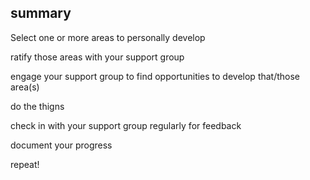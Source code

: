 ##  summary

<p class="fragment">Select one or more areas to personally develop</p>
<p class="fragment">ratify those areas with your support group</p>
<p class="fragment">engage your support group to find opportunities to develop that/those area(s)</p>
<p class="fragment">do the thigns</p>
<p class="fragment">check in with your support group regularly for feedback</p>
<p class="fragment">document your progress</p>
<p class="fragment">repeat!</p>